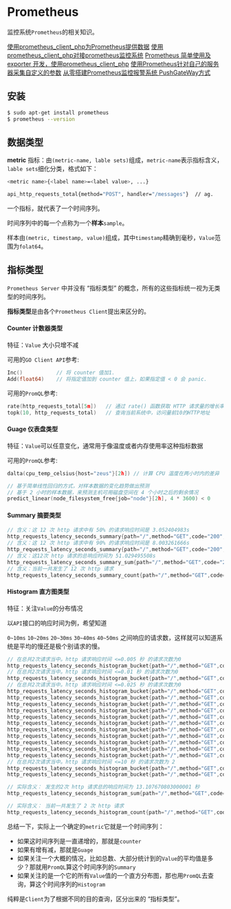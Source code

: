 # Prometheus

监控系统`Prometheus`的相关知识。

[使用prometheus_client_php为Prometheus提供数据](https://blog.csdn.net/JackLiu16/article/details/80381210)
[使用prometheus_client_php对接prometheus监控系统](https://16bh.github.io/2017/07/25/prometheus-on-php/)
[Prometheus 简单使用及 exporter 开发，使用prometheus_client_php](https://segmentfault.com/a/1190000021314370)
[使用Prometheus针对自己的服务器采集自定义的参数](https://segmentfault.com/a/1190000021164508?utm_source=tag-newest)
[从零搭建Prometheus监控报警系统 PushGateWay方式](https://www.cnblogs.com/chenqionghe/p/10494868.html)

## 安装

```bash
$ sudo apt-get install prometheus
$ prometheus --version
```

## 数据类型

**metric** 指标：由`(metric-name, lable sets)`组成，`metric-name`表示指标含义，`lable sets`细化分类，格式如下：

```bash
<metric name>{<label name>=<label value>, ...}

api_http_requests_total{method="POST", handler="/messages"}  // ag.
```

一个指标，就代表了一个时间序列。

时间序列中的每一个点称为一个**样本**`sample`。

样本由`(metric, timestamp, value)`组成，其中`timestamp`精确到毫秒，`Value`范围为`folat64`。

## 指标类型

`Prometheus Server` 中并没有 “指标类型” 的概念，所有的这些指标统一视为无类型的时间序列。

**指标类型**是由各个`Prometheus Client`提出来区分的。


#### Counter 计数器类型

特征：`Value` 大小只增不减

可用的`GO Client API`参考:
```go
Inc()           // 将 counter 值加1.
Add(float64)    // 将指定值加到 counter 值上，如果指定值 < 0 会 panic.
```

可用的`PromQL`参考:
```go
rate(http_requests_total[5m])   // 通过 rate() 函数获取 HTTP 请求量的增长率
topk(10, http_requests_total)   // 查询当前系统中，访问量前10的HTTP地址
```

#### Guage 仪表盘类型

特征：`Value`可以任意变化，通常用于像温度或者内存使用率这种指标数据

可用的`PromQL`参考:
```go
dalta(cpu_temp_celsius{host="zeus"}[2h]) // 计算 CPU 温度在两小时内的差异

// 基于简单线性回归的方式，对样本数据的变化趋势做出预测
// 基于 2 小时的样本数据，来预测主机可用磁盘空间在 4 个小时之后的剩余情况
predict_linear(node_filesystem_free{job="node"}[2h], 4 * 3600) < 0
```

#### Summary 摘要类型

```go
// 含义：这 12 次 http 请求中有 50% 的请求响应时间是 3.052404983s
http_requests_latency_seconds_summary{path="/",method="GET",code="200",quantile="0.5",} 3.052404983
// 含义：这 12 次 http 请求中有 90% 的请求响应时间是 8.003261666s
http_requests_latency_seconds_summary{path="/",method="GET",code="200",quantile="0.9",} 8.003261666
// 含义：这12次 http 请求的总响应时间为 51.029495508s
http_requests_latency_seconds_summary_sum{path="/",method="GET",code="200",} 51.029495508
// 含义：当前一共发生了 12 次 http 请求
http_requests_latency_seconds_summary_count{path="/",method="GET",code="200",} 12.0
```

#### Histogram 直方图类型

特征：关注`Value`的分布情况

以`API`接口的响应时间为例，希望知道

`0~10ms` `10~20ms` `20~30ms` `30~40ms` `40~50ms` 之间响应的请求数，这样就可以知道系统是平均的慢还是极个别请求的慢。

```go
// 在总共2次请求当中。http 请求响应时间 <=0.005 秒 的请求次数为0
http_requests_latency_seconds_histogram_bucket{path="/",method="GET",code="200",le="0.005",} 0.0
// 在总共2次请求当中。http 请求响应时间 <=0.01 秒 的请求次数为0
http_requests_latency_seconds_histogram_bucket{path="/",method="GET",code="200",le="0.01",} 0.0
// 在总共2次请求当中。http 请求响应时间 <=0.025 秒 的请求次数为0
http_requests_latency_seconds_histogram_bucket{path="/",method="GET",code="200",le="0.025",} 0.0
http_requests_latency_seconds_histogram_bucket{path="/",method="GET",code="200",le="0.05",} 0.0
http_requests_latency_seconds_histogram_bucket{path="/",method="GET",code="200",le="0.075",} 0.0
http_requests_latency_seconds_histogram_bucket{path="/",method="GET",code="200",le="0.1",} 0.0
http_requests_latency_seconds_histogram_bucket{path="/",method="GET",code="200",le="0.25",} 0.0
http_requests_latency_seconds_histogram_bucket{path="/",method="GET",code="200",le="0.5",} 0.0
http_requests_latency_seconds_histogram_bucket{path="/",method="GET",code="200",le="0.75",} 0.0
http_requests_latency_seconds_histogram_bucket{path="/",method="GET",code="200",le="1.0",} 0.0
http_requests_latency_seconds_histogram_bucket{path="/",method="GET",code="200",le="2.5",} 0.0
http_requests_latency_seconds_histogram_bucket{path="/",method="GET",code="200",le="5.0",} 0.0
http_requests_latency_seconds_histogram_bucket{path="/",method="GET",code="200",le="7.5",} 2.0
// 在总共2次请求当中。http 请求响应时间 <=10 秒 的请求次数为 2
http_requests_latency_seconds_histogram_bucket{path="/",method="GET",code="200",le="10.0",} 2.0
http_requests_latency_seconds_histogram_bucket{path="/",method="GET",code="200",le="+Inf",} 2.0

// 实际含义： 发生的2次 http 请求总的响应时间为 13.107670803000001 秒
http_requests_latency_seconds_histogram_sum{path="/",method="GET",code="200",} 13.1076708

// 实际含义： 当前一共发生了 2 次 http 请求
http_requests_latency_seconds_histogram_count{path="/",method="GET",code="200",} 2.0
```

总结一下，实际上一个确定的`metric`它就是一个时间序列：

- 如果这时间序列是一直递增的，那就是`counter`
- 如果有增有减，那就是`Guage`
- 如果关注一个大概的情况，比如总数、大部分统计到的`Value`的平均值是多少？那就用`PromQL`算这个时间序列的`Summary`
- 如果关注的是一个它的所有`Value`值的一个直方分布图，那也用`PromQL`去查询，算这个时间序列的`Histogram`

纯粹是`Client`为了根据不同的目的查询，区分出来的 “指标类型”。


















